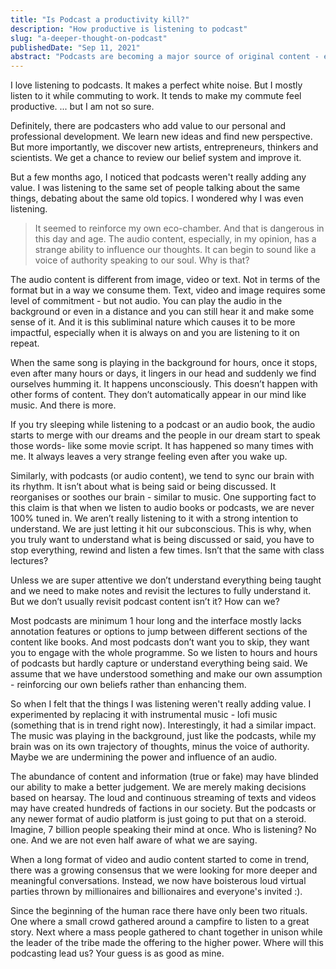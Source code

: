```yaml
---
title: "Is Podcast a productivity kill?"
description: "How productive is listening to podcast"
slug: "a-deeper-thought-on-podcast"
publishedDate: "Sep 11, 2021"
abstract: "Podcasts are becoming a major source of original content - entertainment or educational. But is it just a white noise or adding real value."
---
```


I love listening to podcasts. It makes a perfect white noise. But I mostly listen to it while commuting to work. It tends to make my commute feel productive. ... but I am not so sure.

Definitely, there are podcasters who add value to our personal and professional development. We learn new ideas and find new perspective. But more importantly, we discover new artists, entrepreneurs, thinkers and scientists. We get a chance to review our belief system and improve it.

But a few months ago, I noticed that podcasts weren't really adding any value. I was listening to the same set of people talking about the same things, debating about the same old topics. I wondered why I was even listening.

> It seemed to reinforce my own eco-chamber. And that is dangerous in this day and age. The audio content, especially, in my opinion, has a strange ability to influence our thoughts. It can begin to sound like a voice of authority speaking to our soul. Why is that?

The audio content is different from image, video or text. Not in terms of the format but in a way we consume them. Text, video and image requires some level of commitment - but not audio. You can play the audio in the background or even in a distance and you can still hear it and make some sense of it. And it is this subliminal nature which causes it to be more impactful, especially when it is always on and you are listening to it on repeat.

When the same song is playing in the background for hours, once it stops, even after many hours or days, it lingers in our head and suddenly we find ourselves humming it. It happens unconsciously. This doesn’t happen with other forms of content. They don’t automatically appear in our mind like music. And there is more.

If you try sleeping while listening to a podcast or an audio book, the audio starts to merge with our dreams and the people in our dream start to speak those words- like some movie script. It has happened so many times with me. It always leaves a very strange feeling even after you wake up.

Similarly, with podcasts (or audio content), we tend to sync our brain with its rhythm. It isn’t about what is being said or being discussed. It reorganises or soothes our brain - similar to music. One supporting fact to this claim is that when we listen to audio books or podcasts, we are never 100% tuned in. We aren’t really listening to it with a strong intention to understand. We are just letting it hit our subconscious. This is why, when you truly want to understand what is being discussed or said, you have to stop everything, rewind and listen a few times. Isn’t that the same with class lectures?

Unless we are super attentive we don’t understand everything being taught and we need to make notes and revisit the lectures to fully understand it. But we don’t usually revisit podcast content isn’t it? How can we?

Most podcasts are minimum 1 hour long and the interface mostly lacks annotation features or options to jump between different sections of the content like books. And most podcasts don’t want you to skip, they want you to engage with the whole programme. So we listen to hours and hours of podcasts but hardly capture or understand everything being said. We assume that we have understood something and make our own assumption - reinforcing our own beliefs rather than enhancing them.

So when I felt that the things I was listening weren't really adding value. I experimented by replacing it with instrumental music - lofi music (something that is in trend right now). Interestingly, it had a similar impact. The music was playing in the background, just like the podcasts, while my brain was on its own trajectory of thoughts, minus the voice of authority. Maybe we are undermining the power and influence of an audio.

The abundance of content and information (true or fake) may have blinded our ability to make a better judgement. We are merely making decisions based on hearsay. The loud and continuous streaming of texts and videos may have created hundreds of factions in our society. But the podcasts or any newer format of audio platform is just going to put that on a steroid. Imagine, 7 billion people speaking their mind at once. Who is listening? No one. And we are not even half aware of what we are saying.

When a long format of video and audio content started to come in trend, there was a growing consensus that we were looking for more deeper and meaningful conversations. Instead, we now have boisterous loud virtual parties thrown by millionaires and billionaires and everyone's invited :).

Since the beginning of the human race there have only been two rituals. One where a small crowd gathered around a campfire to listen to a great story. Next where a mass people gathered to chant together in unison while the leader of the tribe made the offering to the higher power. Where will this podcasting lead us? Your guess is as good as mine.
